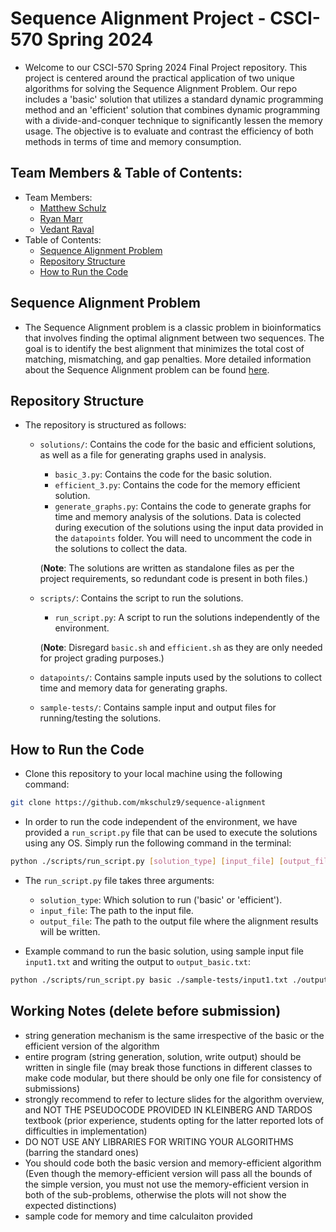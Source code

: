# Sequence Alignment Project - CSCI-570 Spring 2024
- Welcome to our CSCI-570 Spring 2024 Final Project repository. This project is centered around the practical application of two unique algorithms for solving the Sequence Alignment Problem. Our repo includes a 'basic' solution that utilizes a standard dynamic programming method and an 'efficient' solution that combines dynamic programming with a divide-and-conquer technique to significantly lessen the memory usage. The objective is to evaluate and contrast the efficiency of both methods in terms of time and memory consumption.

## Team Members & Table of Contents:
- Team Members:
    - [Matthew Schulz](https://github.com/mkschulz9)
    - [Ryan Marr](https://github.com/rmarrcode)
    - [Vedant Raval](https://github.com/Vedant2311)
- Table of Contents:
  - [Sequence Alignment Problem](#sequence-alignment-problem)
  - [Repository Structure](#repository-structure)
  - [How to Run the Code](#how-to-run-the-code)

## Sequence Alignment Problem
- The Sequence Alignment problem is a classic problem in bioinformatics that involves finding the optimal alignment between two sequences. The goal is to identify the best alignment that minimizes the total cost of matching, mismatching, and gap penalties. More detailed information about the Sequence Alignment problem can be found [here](https://en.wikipedia.org/wiki/Sequence_alignment).

## Repository Structure
- The repository is structured as follows:
    - `solutions/`: Contains the code for the basic and efficient solutions, as well as a file for generating graphs used in analysis.
        - `basic_3.py`: Contains the code for the basic solution.
        - `efficient_3.py`: Contains the code for the memory efficient solution.
        - `generate_graphs.py`: Contains the code to generate graphs for time and memory analysis of the solutions. Data is colected during execution of the solutions using the input data provided in the `datapoints` folder. You will need to uncomment the code in the solutions to collect the data.

        (**Note**: The solutions are written as standalone files as per the project requirements, so redundant code is present in both files.)
    - `scripts/`: Contains the script to run the solutions. 
        - `run_script.py`: A script to run the solutions independently of the environment.

        (**Note**: Disregard `basic.sh` and `efficient.sh` as they are only needed for project grading purposes.)
    - `datapoints/`: Contains sample inputs used by the solutions to collect time and memory data for generating graphs.
    - `sample-tests/`: Contains sample input and output files for running/testing the solutions.

## How to Run the Code
- Clone this repository to your local machine using the following command:
```bash
git clone https://github.com/mkschulz9/sequence-alignment
```
- In order to run the code independent of the environment, we have provided a `run_script.py` file that can be used to execute the solutions using any OS. Simply run the following command in the terminal:
```bash
python ./scripts/run_script.py [solution_type] [input_file] [output_file]
```
- The `run_script.py` file takes three arguments:
    - `solution_type`: Which solution to run ('basic' or 'efficient').
    - `input_file`: The path to the input file.
    - `output_file`: The path to the output file where the alignment results will be written.

- Example command to run the basic solution, using sample input file `input1.txt` and writing the output to `output_basic.txt`:
```bash
python ./scripts/run_script.py basic ./sample-tests/input1.txt ./output_basic.txt
```

## Working Notes (delete before submission)
- string generation mechanism is the same irrespective of the basic or the
efficient version of the algorithm
- entire program (string generation, solution, write output) should be written in single file (may break those functions in different classes to make code
modular, but there should be only one file for consistency of submissions)
- strongly recommend to refer to lecture slides for the algorithm overview, and
NOT THE PSEUDOCODE PROVIDED IN KLEINBERG AND TARDOS textbook (prior experience, students opting for the latter reported lots of difficulties in implementation)
- DO NOT USE ANY LIBRARIES FOR WRITING YOUR ALGORITHMS (barring the standard ones)
- You should code both the basic version and memory-efficient algorithm (Even though the memory-efficient version will pass all the bounds of the simple version, you must not use the memory-efficient version in both of the sub-problems, otherwise the plots will not show the expected distinctions)
- sample code for memory and time calculaiton provided
